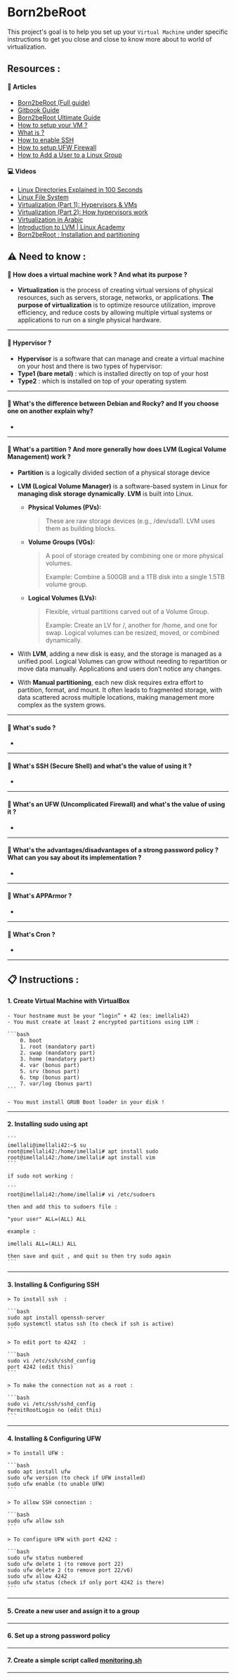 # Born2beRoot

This project's goal is to help you set up your `Virtual Machine` under specific instructions to get you close and close to know more about to world of virtualization.


## Resources :
#### 📘 Articles
 - [Born2beRoot (Full guide)](https://mathieu-soysal.gitbook.io/born2beroot)
 - [Gitbook Guide](https://42-cursus.gitbook.io/guide/rank-01/born2beroot)
 - [Born2beRoot Ultimate Guide](https://github.com/DevAwizard/Born2BeRoot_Guide_by_anwu-yan)
 - [How to setup your VM ?](https://github.com/Thuggonaut/42IC_Ring01_Born2beRoot/)
 - [What is ?](https://github.com/amaitou/Born2beRoot)
 - [How to enable SSH](https://phoenixnap.com/kb/how-to-enable-ssh-on-ubuntu)
 - [How to setup UFW Firewall](https://phoenixnap.com/kb/configure-firewall-with-ufw-on-ubuntu#ftoc-heading-6)
 - [How to Add a User to a Linux Group](https://phoenixnap.com/kb/add-user-to-linux-group)

#### 💻 Videos
- [Linux Directories Explained in 100 Seconds](https://www.youtube.com/watch?v=42iQKuQodW4)
- [Linux File System](https://www.youtube.com/watch?v=A3G-3hp88mo)
- [Virtualization (Part 1): Hypervisors & VMs](https://www.youtube.com/watch?v=a75fC8xnBn8)
- [Virtualization (Part 2): How hypervisors work](https://www.youtube.com/watch?v=L0IDOQneyRE)
- [Virtualization in Arabic](https://www.youtube.com/watch?v=3HChgNmRYJU)
- [Introduction to LVM | Linux Academy](https://www.youtube.com/watch?v=dMHFArkANP8&list=PLAoA-usw1t-4sIlwNXKS2RIn0ZBx4VQhn)
- [Born2beRoot : Installation and partitioning](https://www.youtube.com/watch?v=73r3JbkCVy0)

## ⚠️ Need to know :

#### 🔷 How does a virtual machine work ? And what its purpose ?
    
- **Virtualization** is the process of creating virtual versions of physical resources, such as servers, storage, networks, or applications. **The purpose of virtualization** is to optimize resource utilization, improve efficiency, and reduce costs by allowing multiple virtual systems or applications to run on a single physical hardware.
---
#### 🔷 Hypervisor ?

- **Hypervisor** is a software that can manage and create a virtual machine on your host and there is two types of hypervisor:
- **Type1 (bare metal)** : which is installed directly on top of your host
- **Type2** : which is installed on top of your operating system
---
#### 🔷 What's the difference between Debian and Rocky? and If you choose one on another explain why?
-
---
#### 🔷 What's a partition ? And more generally how does LVM (Logical Volume Management) work ?
- **Partition** is a logically divided section of a physical storage device 

* **LVM (Logical Volume Manager)** is a software-based system in Linux for **managing disk storage dynamically**. **LVM** is built into Linux.

    - **Physical Volumes (PVs):**
        > These are raw storage devices (e.g., /dev/sda1).
        > LVM uses them as building blocks.

    - **Volume Groups (VGs):**
        > A pool of storage created by combining one or more physical volumes. 
        > 
        > Example: Combine a 500GB and a 1TB disk into a single 1.5TB volume group.

    - **Logical Volumes (LVs):**
        > Flexible, virtual partitions carved out of a Volume Group.
        >
        > Example: Create an LV for /, another for /home, and one for swap.
        > Logical volumes can be resized, moved, or combined dynamically.

- With **LVM**, adding a new disk is easy, and the storage is managed as a unified pool. Logical Volumes can grow without needing to repartition or move data manually. Applications and users don’t notice any changes.

- With **Manual partitioning**, each new disk requires extra effort to partition, format, and mount. It often leads to fragmented storage, with data scattered across multiple locations, making management more complex as the system grows.
---
#### 🔷 What's sudo ?
-
---
#### 🔷 What's SSH (Secure Shell) and what's the value of using it ?
-
---
#### 🔷 What's an UFW (Uncomplicated Firewall) and what's the value of using it ?
-
---
#### 🔷 What's the advantages/disadvantages of a strong password policy ? What can you say about its implementation ?
-
---
#### 🔷 What's APPArmor ?
-
---
#### 🔷 What's Cron ?
-
---
## 📋 Instructions :

#### 1. Create Virtual Machine with VirtualBox
    - Your hostname must be your “login” + 42 (ex: imellali42)
    - You must create at least 2 encrypted partitions using LVM :

    ```bash
        0. boot
        1. root (mandatory part)
        2. swap (mandatory part)
        3. home (mandatory part)
        4. var (bonus part)
        5. srv (bonus part)
        6. tmp (bonus part)
        7. var/log (bonus part)
    ```

    - You must install GRUB Boot loader in your disk !
---
#### 2. Installing sudo using apt
    ```
    imellali@imellali42:~$ su
    root@imellali42:/home/imellali# apt install sudo
    root@imellali42:/home/imellali# apt install vim
    ```
    
    if sudo not working :
    
    ```
    root@imellali42:/home/imellali# vi /etc/sudoers
    
    then and add this to sudoers file :
    
    "your user" ALL=(ALL) ALL
    
    example :
    
    imellali ALL=(ALL) ALL
    
    then save and quit , and quit su then try sudo again
    ```
---
#### 3. Installing & Configuring SSH
    
    > To install ssh  :
    
    ```bash
    sudo apt install openssh-server
    sudo systemctl status ssh (to check if ssh is active)
    ```
    
    > To edit port to 4242  :
    
    ```bash
    sudo vi /etc/ssh/sshd_config
    port 4242 (edit this)
    ```
    
    > To make the connection not as a root :
    
    ```bash
    sudo vi /etc/ssh/sshd_config
    PermitRootLogin no (edit this)
    ```
---   
#### 4. Installing & Configuring UFW
    
    > To install UFW :
    
    ```bash
    sudo apt install ufw
    sudo ufw version (to check if UFW installed)
    sudo ufw enable (to unable UFW)
    ```
    
    > To allow SSH connection :
    
    ```bash
    sudo ufw allow ssh
    ```
    
    > To configure UFW with port 4242 :
    
    ```bash
    sudo ufw status numbered
    sudo ufw delete 1 (to remove port 22)
    sudo ufw delete 2 (to remove port 22/v6)
    sudo ufw allow 4242
    sudo ufw status (check if only port 4242 is there)
    ```
---   
#### 5. Create a new user and assign it to a group
---
#### 6. Set up a strong password policy
---
#### 7. Create a simple script called [monitoring.sh](http://monitoring.sh/)
---
